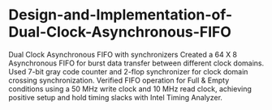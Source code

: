 # Design-and-Implementation-of-Dual-Clock-Asynchronous-FIFO
Dual Clock Asynchronous FIFO with synchronizers
Created a 64 X 8 Asynchronous FIFO for burst data transfer between different clock domains.
Used 7-bit gray code counter and 2-flop synchronizer for clock domain crossing synchronization.
Verified FIFO operation for Full & Empty conditions using a 50 MHz write clock and 10 MHz read
clock, achieving positive setup and hold timing slacks with Intel Timing Analyzer.

